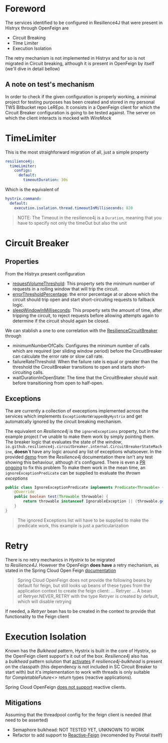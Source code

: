 # Foreword
The services identified to be configured in Resillence4J that were present in Histryx through OpenFeign are
- Circuit Breaking
- TIme Limiter
- Execution Isolation

The retry mechanism is not implemented in Histryx and for so is not migrated in Circuit breaking, although it is present in OpenFeign by itself (we'll dive in detail bellow)

## A note on test's mechanism
In order to check if the given configuration is properly working, a minimal project for testing purposes has been created and stored in my personal TWS Bitbucket repo LeREpo. It consists in a OpenFeign client for which the Circuit Breaker configuration is going to be tested against. The server on which the client interacts is mocked with _WireMock_

# TimeLimiter
This is the most straighforward migration of all, just a simple property
```yaml
resilience4j:  
  timeLimiter:  
    configs:  
      default:  
        timeoutDuration: 30s
```

Which is the equivalent of

```yaml
hystrix.command: 
  default: 
    execution.isolation.thread.timeoutInMilliseconds: 820
```

> NOTE: The Timeout in the resilience4j is a `Duration`, meaning that you have to specify not only the timeOut but also the unit

# Circuit Breaker
## Properties
From the Histryx present configuration
- [requestVolumeThreshold](https://github.com/Netflix/Hystrix/wiki/Configuration#circuitbreakerrequestvolumethreshold): This property sets the minimum number of requests in a rolling window that will trip the circuit.
- [errorThresholdPercentage](https://github.com/Netflix/Hystrix/wiki/Configuration#circuitBreaker.errorThresholdPercentage): the error percentage at or above which the circuit should trip open and start short-circuiting requests to fallback logic.
- [sleepWindowInMilliseconds](https://github.com/Netflix/Hystrix/wiki/Configuration#circuitBreaker.sleepWindowInMilliseconds): This property sets the amount of time, after tripping the circuit, to reject requests before allowing attempts again to determine if the circuit should again be closed.

We can stablish a one to one correlation with the [ResilienceCircuitBreaker](https://resilience4j.readme.io/docs/circuitbreaker#create-and-configure-a-circuitbreaker) through
- minimumNumberOfCalls: Configures the minimum number of calls which are required (per sliding window period) before the CircuitBreaker can calculate the error rate or slow call rate.
- failureRateThreshold: When the failure rate is equal or greater than the threshold the CircuitBreaker transitions to open and starts short-circuiting calls.
- waitDurationInOpenState: The time that the CircuitBreaker should wait before transitioning from open to half-open.

## Exceptions
The are currently a collection of execeptions implemented across the services which implements `ExceptionNotWrappedByHystrix` and get automatcally ignored by the circuit breaking mechanism.

The equivalent on _Resilience4j_ is the `ignoreExceptions` property, but in the example project I've unable to make them work by  simply pointing them. The breaker logic that evaluates the state of the _window_, `io.github.resilience4j.circuitbreaker.internal.CircuitBreakerStateMachine`, **doesn´t** have any logic around any list of exceptions whatsoever. In the provided [demo](https://github.com/resilience4j/resilience4j-spring-boot2-demo) from the _Resilience4j_ documentation there isn't any test showing this behaviour, although it's configured. There is even a [PR ongoing](https://github.com/resilience4j/resilience4j/issues/1586) to fix this problem
To make them work in the mean time, an `ignoreExceptionPredicate` can be supplied to evaluate the _thrown exceptions_
```java 
public class IgnoreExceptionPredicate implements Predicate<Throwable> {
	@Override
	public boolean test(Throwable throwable) {
		return throwable instanceof IgnorableException || (throwable.getCause() != null && throwable.getCause() instanceof IgnorableException);
	}
}
```
> The ignored Exceptions list will have to be supplied to make the predicate work, this example is just a particularization


# Retry

There is no retry mechanics in _Hystrix_ to be migrated to _Resilience4J._ However the OpenFeign **does have** a retry mechanism, as stated in the Spring Cloud Open Feign [documentation](https://docs.spring.io/spring-cloud-openfeign/docs/current/reference/html/#spring-cloud-feign-overriding-defaults "Follow link")

>Spring Cloud OpenFeign does not provide the following beans by default for feign, but still looks up beans of these types from the application context to create the feign client:
...
Retryer
...
A bean of Retryer.NEVER_RETRY with the type Retryer is created by default, which will disable retrying

If needed, a _Retryer_ bean has to be created in the context to provide that functionality to the Feign client

# Execution Isolation

Known has the _Bulkhead_ pattern, Hystrix is built in the core of Hystrix, so the OpenFeign client support's it out of the box. _Resilience4j_ also has a _bulkhead_ pattern solution that [activates](https://github.com/spring-cloud/spring-cloud-circuitbreaker/blob/main/README.adoc#116-bulkhead-pattern-supporting "Follow link") if _resilience4j-bulkhead_ is present on the classpath (this dependency is not included in SC Circuit Breaker to start with) but it's implementation to work with threads is only suitable for _CompletableFuture<>_ return types (reactive applications).

Spring Cloud OpenFeign [does not support](https://docs.spring.io/spring-cloud-openfeign/docs/current/reference/html/#reactive-support "Follow link") reactive clients.

## Mitigations

Assuming that the threadpool config for the feign client is needed (that need to be asserted)

-   Semaphore bulkhead: NOT TESTED YET, UNKNOWN TO WORK
-   Refactor to add support to [Reactive-Feign](https://github.com/PlaytikaOSS/feign-reactive "Follow link") (recomended by Pivotal itself)